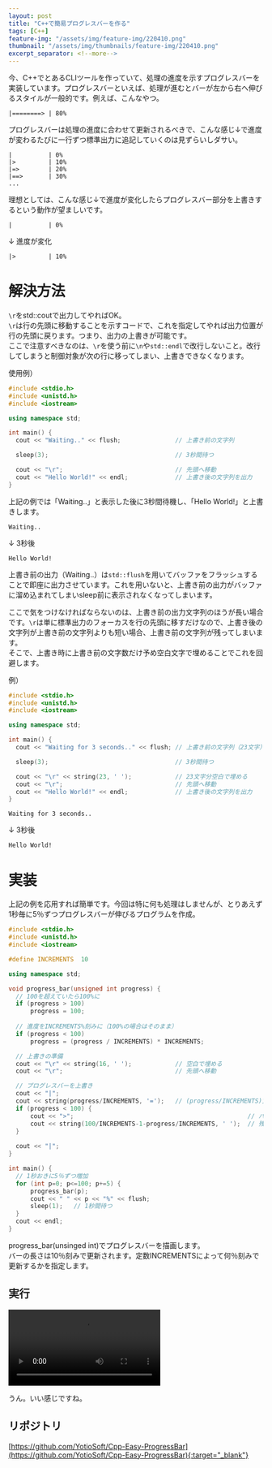 ```yaml
---
layout: post
title: "C++で簡易プログレスバーを作る"
tags: [C++]
feature-img: "/assets/img/feature-img/220410.png"
thumbnail: "/assets/img/thumbnails/feature-img/220410.png"
excerpt_separator: <!--more-->
---
```


今、C++でとあるCLIツールを作っていて、処理の進度を示すプログレスバーを実装しています。プログレスバーといえば、処理が進むとバーが左から右へ伸びるスタイルが一般的です。例えば、こんなやつ。  

```
|========> | 80%
```

<!--more-->  

プログレスバーは処理の進度に合わせて更新されるべきで、こんな感じ↓で進度が変わるたびに一行ずつ標準出力に追記していくのは見ずらいしダサい。

```
|          | 0%
|>         | 10%
|=>        | 20%
|==>       | 30%
...
```

理想としては、こんな感じ↓で進度が変化したらプログレスバー部分を上書きするという動作が望ましいです。  

```
|          | 0%
```

↓ 進度が変化

```
|>         | 10%
```

# 解決方法

``\r``をstd::coutで出力してやればOK。  
``\r``は行の先頭に移動することを示すコードで、これを指定してやれば出力位置が行の先頭に戻ります。つまり、出力の上書きが可能です。  
ここで注意すべきなのは、``\r``を使う前に``\n``や``std::endl``で改行しないこと。改行してしまうと制御対象が次の行に移ってしまい、上書きできなくなります。  

使用例）

```c++
#include <stdio.h>
#include <unistd.h>
#include <iostream>

using namespace std;

int main() {
  cout << "Waiting.." << flush;               // 上書き前の文字列

  sleep(3);                                   // 3秒間待つ

  cout << "\r";                               // 先頭へ移動
  cout << "Hello World!" << endl;             // 上書き後の文字列を出力
}
```

上記の例では「Waiting..」と表示した後に3秒間待機し、「Hello World!」と上書きします。  

```
Waiting..
```

↓ 3秒後

```
Hello World!
```

上書き前の出力（Waiting..）は``std::flush``を用いてバッファをフラッシュすることで即座に出力させています。これを用いないと、上書き前の出力がバッファに溜め込まれてしまいsleep前に表示されなくなってしまいます。  

ここで気をつけなければならないのは、上書き前の出力文字列のほうが長い場合です。``\r``は単に標準出力のフォーカスを行の先頭に移すだけなので、上書き後の文字列が上書き前の文字列よりも短い場合、上書き前の文字列が残ってしまいます。  
そこで、上書き時に上書き前の文字数だけ予め空白文字で埋めることでこれを回避します。  

例）

```c++
#include <stdio.h>
#include <unistd.h>
#include <iostream>

using namespace std;

int main() {
  cout << "Waiting for 3 seconds.." << flush; // 上書き前の文字列（23文字）

  sleep(3);                                   // 3秒間待つ

  cout << "\r" << string(23, ' ');            // 23文字分空白で埋める
  cout << "\r";                               // 先頭へ移動
  cout << "Hello World!" << endl;             // 上書き後の文字列を出力
} 
```

```
Waiting for 3 seconds..
```

↓ 3秒後

```
Hello World!
```



# 実装

上記の例を応用すれば簡単です。今回は特に何も処理はしませんが、とりあえず1秒毎に5％ずつプログレスバーが伸びるプログラムを作成。

```c++
#include <stdio.h>
#include <unistd.h>
#include <iostream>

#define INCREMENTS  10

using namespace std;

void progress_bar(unsigned int progress) {
  // 100を超えていたら100%に
  if (progress > 100)
      progress = 100;
    
  // 進度をINCREMENTS%刻みに（100%の場合はそのまま）
  if (progress < 100)
      progress = (progress / INCREMENTS) * INCREMENTS;

  // 上書きの準備
  cout << "\r" << string(16, ' ');            // 空白で埋める
  cout << "\r";                               // 先頭へ移動

  // プログレスバーを上書き
  cout << "|";
  cout << string(progress/INCREMENTS, '=');   // (progress/INCREMENTS)文字分をバー(=)で埋める
  if (progress < 100) {
      cout << ">";                                                // バーの先端部分
      cout << string(100/INCREMENTS-1-progress/INCREMENTS, ' ');  // 残りを空白で埋める
  }
    
  cout << "|";
}

int main() {
  // 1秒おきに5％ずつ増加
  for (int p=0; p<=100; p+=5) {
      progress_bar(p);
      cout << " " << p << "%" << flush;
      sleep(1);   // 1秒間待つ
  }
  cout << endl;
}
```

progress_bar(unsinged int)でプログレスバーを描画します。  
バーの長さは10％刻みで更新されます。定数INCREMENTSによって何％刻みで更新するかを指定します。

## 実行

<video src="../../../assets/img/post/easy_progress_bar.mp4" controls></video>

うん。いい感じですね。

## リポジトリ

[https://github.com/YotioSoft/Cpp-Easy-ProgressBar](https://github.com/YotioSoft/Cpp-Easy-ProgressBar){:target="_blank"}

